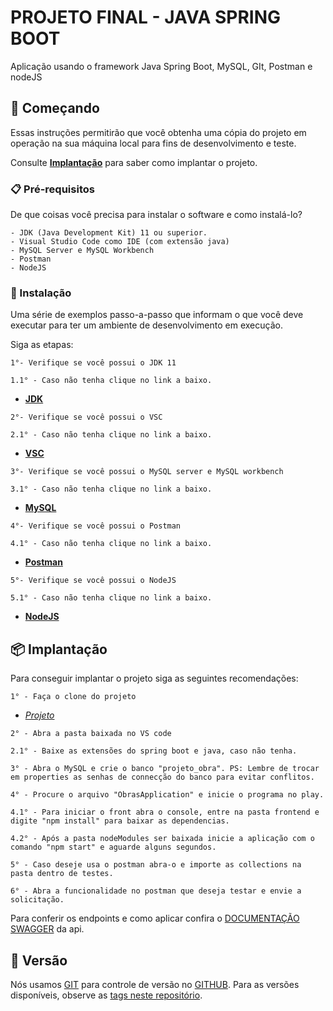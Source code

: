 # PROJETO FINAL - JAVA SPRING BOOT

Aplicação usando o framework Java Spring Boot, MySQL, GIt, Postman e nodeJS

## 🚀 Começando

Essas instruções permitirão que você obtenha uma cópia do projeto em operação na sua máquina local para fins de desenvolvimento e teste.

Consulte **[Implantação](#-implanta%C3%A7%C3%A3o)** para saber como implantar o projeto.

### 📋 Pré-requisitos

De que coisas você precisa para instalar o software e como instalá-lo?

```
- JDK (Java Development Kit) 11 ou superior.
- Visual Studio Code como IDE (com extensão java)
- MySQL Server e MySQL Workbench
- Postman
- NodeJS
```

### 🔧 Instalação

Uma série de exemplos passo-a-passo que informam o que você deve executar para ter um ambiente de desenvolvimento em execução.

Siga as etapas:

```
1°- Verifique se você possui o JDK 11
```
```
1.1° - Caso não tenha clique no link a baixo.
```
- **[JDK](https://www.oracle.com/br/java/technologies/javase/jdk11-archive-downloads.html)**

```
2°- Verifique se você possui o VSC
```
```
2.1° - Caso não tenha clique no link a baixo.
```
- **[VSC](https://code.visualstudio.com/download)**

```
3°- Verifique se você possui o MySQL server e MySQL workbench
```
```
3.1° - Caso não tenha clique no link a baixo.
```
- **[MySQL](https://dev.mysql.com/downloads/#:~:text=MySQL%20Installer%20for%20Windows)**

```
4°- Verifique se você possui o Postman
```
```
4.1° - Caso não tenha clique no link a baixo.
```
- **[Postman](https://www.postman.com/downloads/)**

```
5°- Verifique se você possui o NodeJS
```
```
5.1° - Caso não tenha clique no link a baixo.
```

- **[NodeJS](https://nodejs.org/en/download/)**

## 📦 Implantação

Para conseguir implantar o projeto siga as seguintes recomendações:

```
1° - Faça o clone do projeto 
```
- *[Projeto](https://github.com/Noltim/Mv-sistemas-Curso/tree/main/Atividades%20Finalizadas/Aplica%C3%A7%C3%B5es/API%20-%20Obras)*

```
2° - Abra a pasta baixada no VS code
```
```
2.1° - Baixe as extensões do spring boot e java, caso não tenha.
```
```
3° - Abra o MySQL e crie o banco "projeto_obra". PS: Lembre de trocar em properties as senhas de connecção do banco para evitar conflitos.
```
```
4° - Procure o arquivo "ObrasApplication" e inicie o programa no play.
```
```
4.1° - Para iniciar o front abra o console, entre na pasta frontend e digite "npm install" para baixar as dependencias.
```
```
4.2° - Após a pasta nodeModules ser baixada inicie a aplicação com o comando "npm start" e aguarde alguns segundos.
```
```
5° - Caso deseje usa o postman abra-o e importe as collections na pasta dentro de testes.
```
```
6° - Abra a funcionalidade no postman que deseja testar e envie a solicitação.
```


Para conferir os endpoints e como aplicar confira o [DOCUMENTAÇÃO SWAGGER](http://localhost:8080/swagger-ui/index.html) da api.


## 📌 Versão

Nós usamos [GIT](https://git-scm.com/downloads) para controle de versão no [GITHUB](https://github.com/Noltim/Mv-sistemas-Curso/tree/main/Atividades%20Finalizadas/Aplica%C3%A7%C3%B5es/API%20-%20Obras). Para as versões disponíveis, observe as [tags neste repositório](https://github.com/Noltim/Mv-sistemas-Curso/tree/main/Atividades%20Finalizadas/Aplica%C3%A7%C3%B5es/API%20-%20Obras). 





